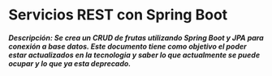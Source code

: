 # Servicios REST con Spring Boot
##### Descripción: Se crea un CRUD de frutas utilizando Spring Boot y JPA para conexión a base datos. Este documento tiene como objetivo el poder estar actualizados en la tecnologia y saber lo que actualmente se puede ocupar y lo que ya esta deprecado.